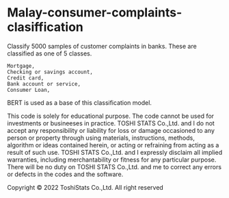 # Malay-consumer-complaints-clasiffication

Classify 5000 samples of customer complaints in banks. These are classified as one of 5 classes. 

    Mortgage,                       
    Checking or savings account,  
    Credit card,                   
    Bank account or service,         
    Consumer Loan,

BERT is used as a base of this classification model.




This code is solely for educational purpose. The code cannot be used for investments or busineeses in practice. TOSHI STATS Co.,Ltd. and I do not accept any responsibility or liability for loss or damage occasioned to any person or property through using materials, instructions, methods, algorithm or ideas contained herein, or acting or refraining from acting as a result of such use. TOSHI STATS Co.,Ltd. and I expressly disclaim all implied warranties, including merchantability or fitness for any particular purpose. There will be no duty on TOSHI STATS Co.,Ltd. and me to correct any errors or defects in the codes and the software.


Copyright © 2022 ToshiStats Co.,Ltd. All right reserved
